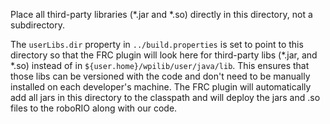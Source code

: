 Place all third-party libraries (*.jar and *.so) directly in this directory,
not a subdirectory.

The `userLibs.dir` property in `../build.properties` is set to point to
this directory so that the FRC plugin will look here for third-party libs
(*.jar, and *.so) instead of in `${user.home}/wpilib/user/java/lib`. This
ensures that those libs can be versioned with the code and don't need to
be manually installed on each developer's machine. The FRC plugin will
automatically add all jars in this directory to the classpath and will
deploy the jars and .so files to the roboRIO along with our code.
